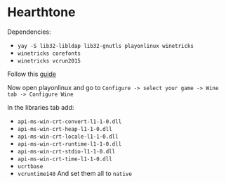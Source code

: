 # Hearthtone

Dependencies:

- `yay -S lib32-libldap lib32-gnutls playonlinux winetricks`
- `winetricks corefonts`
- `winetricks vcrun2015`

Follow this
[guide](https://gist.github.com/aslafy-z/bcc8c897a1aef9910f3213444d28b565)

Now open playonlinux and go to `Configure -> select your game -> Wine tab -> Configure Wine`

In the libraries tab add:
- `api-ms-win-crt-convert-l1-1-0.dll`
- `api-ms-win-crt-heap-l1-1-0.dll`
- `api-ms-win-crt-locale-l1-1-0.dll`
- `api-ms-win-crt-runtime-l1-1-0.dll`
- `api-ms-win-crt-stdio-l1-1-0.dll`
- `api-ms-win-crt-time-l1-1-0.dll`
- `ucrtbase`
- `vcruntime140`
And set them all to `native`

